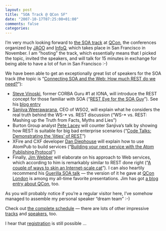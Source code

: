 ```yaml
---
layout: post
title: "SOA Track @ QCon SF"
date: "2007-10-17T07:25:00+01:00"
comments: false
categories: 
---
```


<p>I&#8217;m very much looking forward to <a href="http://qcon.infoq.com/sanfrancisco/tracks/show_track.jsp?trackOID=69">the SOA track</a> at <a href="http://qcon.infoq.com/sanfrancisco/conference/">QCon</a>, the conferences organized by <a href="http://jaoo.dk/">JAOO</a> and <a href="http://www.infoq.com/">InfoQ</a>, which takes place in San Francisco in November. I am &#8220;hosting&#8221; the track, which essentially means that I picked the topic, invited the speakers, and will talk for 15 minutes in exchange for being able to have a lot of fun in San Francisco :-)</p>

<p>We have been able to get an exceptionally great list of speakers for the SOA track (the topic is &#8220;<a href="http://qcon.infoq.com/sanfrancisco/presentation/Introduction%3A+Connecting+SOA+and+the+Web%3A+How+much+REST+do+we+need">Connecting SOA and the Web: How much REST do we need?</a>&#8221;):</p>

<ul>
<li><a href="http://steve.vinoski.net/blog/">Steve Vinoski</a>, former CORBA Guru #1 at IONA, will introduce the REST concept for those familiar with SOA (&#8220;<a href="http://qcon.infoq.com/sanfrancisco/presentation/REST+Eye+for+the+SOA+Guy">REST Eye for the SOA Guy</a>&#8221;). See his <a href="http://steve.vinoski.net/blog/2007/09/26/qcon-soa-track/">blog entry</a></li>
<li><a href="http://www.bloglines.com/blog/sanjiva">Sanjiva Weerawarana</a>, CEO of WSO2, will explain what he considers the real truth behind the WS-* vs. REST discussion (&#8220;WS-* vs. REST: Mashing up the Truth from Facts, Myths and Lies&#8221;) </li>
<li>Burton Group analyst <a href="http://wanderingbarque.com/nonintersecting/">Pete Lacey</a> will counter Sanjiva&#8217;s talk by showing how REST is suitable for big bad enterprise scenarios (&#8220;<a href="http://qcon.infoq.com/sanfrancisco/presentation/Code+Talks%3A+Demonstrating+the+%22ilities%22+of+REST">Code Talks: Demonstrating the &#8216;ilities&#8217; of REST</a>&#8221;)</li>
<li>XFire and CXF developer <a href="http://netzooid.com/blog/">Dan Diephouse</a> will explain how to use AtomPub to build services (&#8220;<a href="http://qcon.infoq.com/sanfrancisco/presentation/Building+your+next+service+with+the+Atom+Publishing+Protocol">Building your next service with the Atom Publishing Protocol</a>&#8221;)</li>
<li>Finally, <a href="http://jim.webber.name/">Jim Webber</a> will elaborate on his approach to Web services, which according to him is remarkably similar to REST done right (&#8220;<a href="http://qcon.infoq.com/sanfrancisco/presentation/A+couple+of+ways+to+skin+an+Internet-scale+cat">A couple of ways to skin an Internet-scale cat</a>&#8221;). I can also heartily recommend his <a href="http://qcon.infoq.com/sanfrancisco/presentation/Guerrilla+SOA">Guerilla SOA talk</a> &#8212; the version of it he gave at <a href="/blog/st/2007/03/15/qcon_london_soa_track_report.html">QCon London</a> is among my all-time favorite presentations. Jim has got <a href="http://jim.webber.name/2007/10/16/87153148-7a84-4363-8c19-6bce6cd4054b.aspx">a blog entry about QCon</a>, too.</li>
</ul>

<p>As you will probably notice if you&#8217;re a regular visitor here, I&#8217;ve somehow managed to assemble my personal speaker &#8220;dream team&#8221; :-)</p>

<p>Check out <a href="http://qcon.infoq.com/sanfrancisco/schedule/wednesday.jsp">the complete schedule</a> &#8212; there are lots of other impressive <a href="http://qcon.infoq.com/sanfrancisco/tracks/">tracks</a> and <a href="http://qcon.infoq.com/sanfrancisco/speakers/">speakers</a>, too.</p>

<p>I hear that <a href="https://secure.trifork.com/sanfrancisco/registration/">registration</a> is still possible &#8230;</p>


